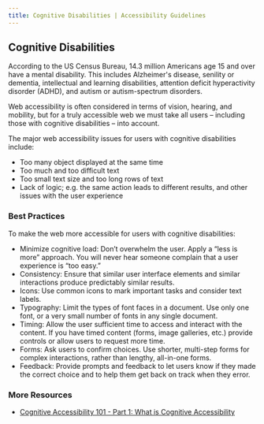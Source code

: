 ```yaml
---
title: Cognitive Disabilities | Accessibility Guidelines
---
```

<h2 class ='page-title'>Cognitive Disabilities</h2>

According to the US Census Bureau, 14.3 million Americans age 15 and over have a mental disability. This includes Alzheimer's disease, senility or dementia, intellectual and learning disabilities, attention deficit hyperactivity disorder (ADHD), and autism or autism-spectrum disorders.

Web accessibility is often considered in terms of vision, hearing, and mobility, but for a truly accessible web we must take all users – including those with cognitive disabilities – into account.

The major web accessibility issues for users with cognitive disabilities include:

* Too many object displayed at the same time
* Too much and too difficult text
* Too small text size and too long rows of text
* Lack of logic; e.g. the same action leads to different results, and other issues with the user experience 

### Best Practices
To make the web more accessible for users with cognitive disabilities: 

* <span class="text-bold">Minimize cognitive load</span>: Don’t overwhelm the user. Apply a “less is more” approach.  You will never hear someone complain that a user experience is “too easy.”
* <span class="text-bold">Consistency</span>: Ensure that similar user interface elements and similar interactions produce predictably similar results.
* <span class="text-bold">Icons</span>: Use common icons to mark important tasks and consider text labels.
* <span class="text-bold">Typography</span>: Limit the types of font faces in a document. Use only one font, or a very small number of fonts in any single document.
* <span class="text-bold">Timing</span>: Allow the user sufficient time to access and interact with the content. If you have timed content (forms, image galleries, etc.) provide controls or allow users to request more time.
* <span class="text-bold">Forms</span>: Ask users to confirm choices. Use shorter, multi-step forms for complex interactions, rather than lengthy, all-in-one forms.
* <span class="text-bold">Feedback</span>: Provide prompts and feedback to let users know if they made the correct choice and to help them get back on track when they error. 


### More Resources
* <a href='http://jkg3.com/Journal/cognitive-accessibility-101-part-1-what-is-cognitive-accessibility'>Cognitive Accessibility 101 - Part 1: What is Cognitive Accessibility</a>
